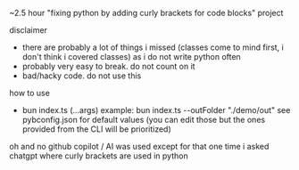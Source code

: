 ~2.5 hour "fixing python by adding curly brackets for code blocks" project

disclaimer
- there are probably a lot of things i missed (classes come to mind first, i don't think i covered classes) as i do not write python often
- probably very easy to break. do not count on it
- bad/hacky code. do not use this

how to use
- bun index.ts (...args)
example: bun index.ts --outFolder "./demo/out"
see pybconfig.json for default values (you can edit those but the ones provided from the CLI will be prioritized)

oh and no github copilot / AI was used except for that one time i asked chatgpt where curly brackets are used in python